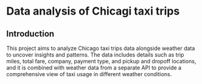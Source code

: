 # Data analysis of Chicagi taxi trips
## Introduction
This project aims to analyze Chicago taxi trips data alongside weather data to uncover insights and patterns. The data includes details such as trip miles, total fare, company, payment type, and pickup and dropoff locations, and it is combined with weather data from a separate API to provide a comprehensive view of taxi usage in different weather conditions.
